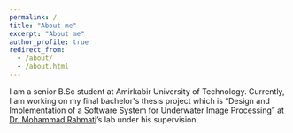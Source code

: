 ```yaml
---
permalink: /
title: "About me"
excerpt: "About me"
author_profile: true
redirect_from: 
  - /about/
  - /about.html
---
```


I am a senior B.Sc student at Amirkabir University of Technology. 
Currently, I am working on my final bachelor's thesis project which is “Design and Implementation of a Software System for Underwater Image Processing” at [Dr. Mohammad Rahmati](https://aut.ac.ir/cv/2416/MOHAMMAD%20RAHMATI)’s lab under his supervision. 